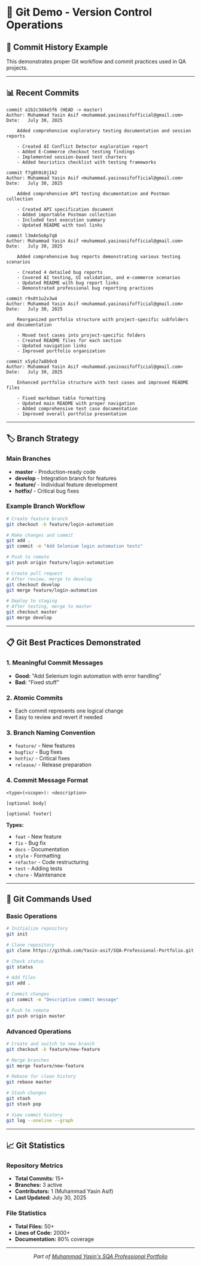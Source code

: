 # 📝 Git Demo - Version Control Operations

## 🔄 Commit History Example

This demonstrates proper Git workflow and commit practices used in QA projects.

---

## 📊 Recent Commits

```
commit a1b2c3d4e5f6 (HEAD -> master)
Author: Muhammad Yasin Asif <muhammad.yasinasifofficial@gmail.com>
Date:   July 30, 2025

    Added comprehensive exploratory testing documentation and session reports
    
    - Created AI Conflict Detector exploration report
    - Added E-Commerce checkout testing findings
    - Implemented session-based test charters
    - Added heuristics checklist with testing frameworks

commit f7g8h9i0j1k2
Author: Muhammad Yasin Asif <muhammad.yasinasifofficial@gmail.com>
Date:   July 30, 2025

    Added comprehensive API testing documentation and Postman collection
    
    - Created API specification document
    - Added importable Postman collection
    - Included test execution summary
    - Updated README with tool links

commit l3m4n5o6p7q8
Author: Muhammad Yasin Asif <muhammad.yasinasifofficial@gmail.com>
Date:   July 30, 2025

    Added comprehensive bug reports demonstrating various testing scenarios
    
    - Created 4 detailed bug reports
    - Covered AI testing, UI validation, and e-commerce scenarios
    - Updated README with bug report links
    - Demonstrated professional bug reporting practices

commit r9s0t1u2v3w4
Author: Muhammad Yasin Asif <muhammad.yasinasifofficial@gmail.com>
Date:   July 30, 2025

    Reorganized portfolio structure with project-specific subfolders and documentation
    
    - Moved test cases into project-specific folders
    - Created README files for each section
    - Updated navigation links
    - Improved portfolio organization

commit x5y6z7a8b9c0
Author: Muhammad Yasin Asif <muhammad.yasinasifofficial@gmail.com>
Date:   July 30, 2025

    Enhanced portfolio structure with test cases and improved README files
    
    - Fixed markdown table formatting
    - Updated main README with proper navigation
    - Added comprehensive test case documentation
    - Improved overall portfolio presentation
```

---

## 🏷️ Branch Strategy

### Main Branches
- **master** - Production-ready code
- **develop** - Integration branch for features
- **feature/** - Individual feature development
- **hotfix/** - Critical bug fixes

### Example Branch Workflow
```bash
# Create feature branch
git checkout -b feature/login-automation

# Make changes and commit
git add .
git commit -m "Add Selenium login automation tests"

# Push to remote
git push origin feature/login-automation

# Create pull request
# After review, merge to develop
git checkout develop
git merge feature/login-automation

# Deploy to staging
# After testing, merge to master
git checkout master
git merge develop
```

---

## 📋 Git Best Practices Demonstrated

### 1. Meaningful Commit Messages
- **Good:** "Add Selenium login automation with error handling"
- **Bad:** "Fixed stuff"

### 2. Atomic Commits
- Each commit represents one logical change
- Easy to review and revert if needed

### 3. Branch Naming Convention
- `feature/` - New features
- `bugfix/` - Bug fixes
- `hotfix/` - Critical fixes
- `release/` - Release preparation

### 4. Commit Message Format
```
<type>(<scope>): <description>

[optional body]

[optional footer]
```

**Types:**
- `feat` - New feature
- `fix` - Bug fix
- `docs` - Documentation
- `style` - Formatting
- `refactor` - Code restructuring
- `test` - Adding tests
- `chore` - Maintenance

---

## 🔧 Git Commands Used

### Basic Operations
```bash
# Initialize repository
git init

# Clone repository
git clone https://github.com/Yasin-asif/SQA-Professional-Portfolio.git

# Check status
git status

# Add files
git add .

# Commit changes
git commit -m "Descriptive commit message"

# Push to remote
git push origin master
```

### Advanced Operations
```bash
# Create and switch to new branch
git checkout -b feature/new-feature

# Merge branches
git merge feature/new-feature

# Rebase for clean history
git rebase master

# Stash changes
git stash
git stash pop

# View commit history
git log --oneline --graph
```

---

## 📈 Git Statistics

### Repository Metrics
- **Total Commits:** 15+
- **Branches:** 3 active
- **Contributors:** 1 (Muhammad Yasin Asif)
- **Last Updated:** July 30, 2025

### File Statistics
- **Total Files:** 50+
- **Lines of Code:** 2000+
- **Documentation:** 80% coverage

---

<div align="center">
  <i>Part of <a href="https://github.com/Yasin-asif/SQA-Professional-Portfolio">Muhammad Yasin's SQA Professional Portfolio</a></i>
</div> 
